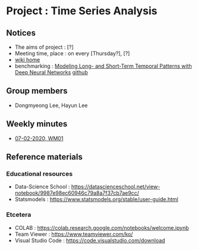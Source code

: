 # Project : Time Series Analysis
## Notices
- The aims of project : [?]
- Meeting time, place : on every [Thursday?], [?]
- <a href="https://github.com/ailever/project_time_series_analysis/wiki">wiki home</a>
- benchmarking : <a href="https://arxiv.org/pdf/1703.07015v3.pdf" target="_blank">Modeling Long- and Short-Term Temporal Patterns with Deep Neural Networks</a> [github](https://github.com/laiguokun/LSTNet)

## Group members
- Dongmyeong Lee, Hayun Lee

## Weekly minutes
- <a href="https://github.com/ailever/project_time_series_analysis/blob/master/weekly_minutes/week01.md">07-02-2020, WM01</a>

## Reference materials
### Educational resources
- Data-Science School : https://datascienceschool.net/view-notebook/9987e98ec60946c79a8a7f37cb7ae9cc/
- Statsmodels : https://www.statsmodels.org/stable/user-guide.html

### Etcetera
- COLAB : https://colab.research.google.com/notebooks/welcome.ipynb
- Team Viewer : https://www.teamviewer.com/ko/
- Visual Studio Code : https://code.visualstudio.com/download
